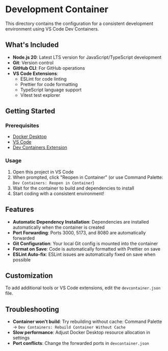 # Development Container

This directory contains the configuration for a consistent development environment using VS Code Dev Containers.

## What's Included

- **Node.js 20**: Latest LTS version for JavaScript/TypeScript development
- **Git**: Version control
- **GitHub CLI**: For GitHub operations
- **VS Code Extensions**:
  - ESLint for code linting
  - Prettier for code formatting
  - TypeScript language support
  - Vitest test explorer

## Getting Started

### Prerequisites

- [Docker Desktop](https://www.docker.com/products/docker-desktop)
- [VS Code](https://code.visualstudio.com/)
- [Dev Containers Extension](https://marketplace.visualstudio.com/items?itemName=ms-vscode-remote.remote-containers)

### Usage

1. Open this project in VS Code
2. When prompted, click "Reopen in Container" (or use Command Palette: `Dev Containers: Reopen in Container`)
3. Wait for the container to build and dependencies to install
4. Start coding with a consistent environment!

## Features

- **Automatic Dependency Installation**: Dependencies are installed automatically when the container is created
- **Port Forwarding**: Ports 3000, 5173, and 8080 are automatically forwarded
- **Git Configuration**: Your local Git config is mounted into the container
- **Format on Save**: Code is automatically formatted with Prettier on save
- **ESLint Auto-fix**: ESLint issues are automatically fixed on save when possible

## Customization

To add additional tools or VS Code extensions, edit the `devcontainer.json` file.

## Troubleshooting

- **Container won't build**: Try rebuilding without cache: Command Palette → `Dev Containers: Rebuild Container Without Cache`
- **Slow performance**: Adjust Docker Desktop resource allocation in settings
- **Port conflicts**: Change the forwarded ports in `devcontainer.json`
